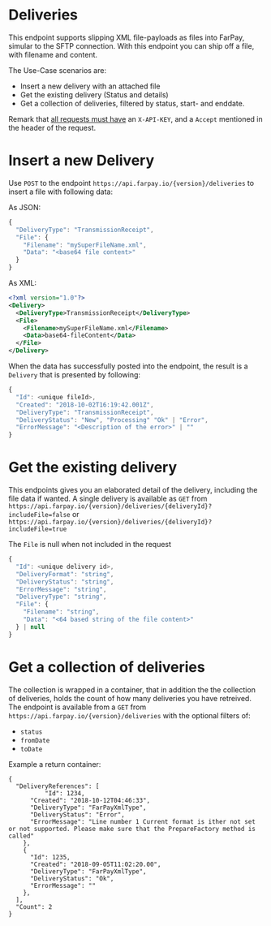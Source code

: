 # Deliveries
This endpoint supports slipping XML file-payloads as files into FarPay, simular to the SFTP connection.
With this endpoint you can ship off a file, with filename and content.

The Use-Case scenarios are:
* Insert a new delivery with an attached file
* Get the existing delivery (Status and details)
* Get a collection of deliveries, filtered by status, start- and enddate.


Remark that [all requests must have](../Common/Readme) an `X-API-KEY`, and a `Accept` mentioned in the header of the request.

# Insert a new Delivery
Use `POST` to the endpoint `https://api.farpay.io/{version}/deliveries` to insert a file with following data:

As JSON:
```javascript
{
  "DeliveryType": "TransmissionReceipt",
  "File": {
    "Filename": "mySuperFileName.xml",
    "Data": "<base64 file content>"
  }
}
```

As XML:
```xml
<?xml version="1.0"?>
<Delivery>
  <DeliveryType>TransmissionReceipt</DeliveryType>
  <File>
    <Filename>mySuperFileName.xml</Filename>
    <Data>base64-fileContent</Data>
  </File>
</Delivery>
```

When the data has successfully posted into the endpoint, the result is a ```Delivery``` that is presented by following:

```javascript
{
  "Id": <unique fileId>,
  "Created": "2018-10-02T16:19:42.001Z",
  "DeliveryType": "TransmissionReceipt",
  "DeliveryStatus": "New", "Processing" "Ok" | "Error",
  "ErrorMessage": "<Description of the error>" | ""
}
```

# Get the existing delivery
This endpoints gives you an elaborated detail of the delivery, including the file data if wanted.
A single delivery is available as `GET` from `https://api.farpay.io/{version}/deliveries/{deliveryId}?includeFile=false` or 
`https://api.farpay.io/{version}/deliveries/{deliveryId}?includeFile=true`

The ```File``` is null when not included in the request

```javascript
{
  "Id": <unique delivery id>,
  "DeliveryFormat": "string",
  "DeliveryStatus": "string",
  "ErrorMessage": "string",
  "DeliveryType": "string",
  "File": {
    "Filename": "string",
    "Data": "<64 based string of the file content>" 
  } | null
}
```

# Get a collection of deliveries
The collection is wrapped in a container, that in addition the the collection of deliveries, holds the
count of how many deliveries you have retreived.
The endpoint is available from a `GET` from `https://api.farpay.io/{version}/deliveries`
with the optional filters of:
* `status`
* `fromDate`
* `toDate`

Example a return container:

```
{
  "DeliveryReferences": [
          "Id": 1234,
      "Created": "2018-10-12T04:46:33",
      "DeliveryType": "FarPayXmlType",
      "DeliveryStatus": "Error",
      "ErrorMessage": "Line number 1 Current format is ither not set or not supported. Please make sure that the PrepareFactory method is called"
    },
    {
      "Id": 1235,
      "Created": "2018-09-05T11:02:20.00",
      "DeliveryType": "FarPayXmlType",
      "DeliveryStatus": "Ok",
      "ErrorMessage": ""
    },
  ],
  "Count": 2
}
```
